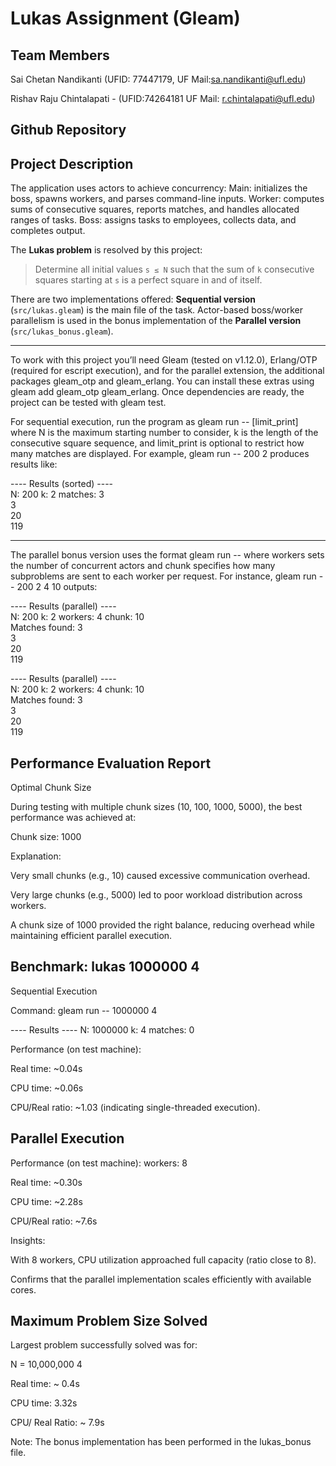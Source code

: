 # Lukas Assignment (Gleam)

## Team Members
Sai Chetan Nandikanti (UFID: 77447179, UF Mail:sa.nandikanti@ufl.edu)

Rishav Raju Chintalapati - (UFID:74264181 UF Mail:  r.chintalapati@ufl.edu)
 
## Github Repository


## Project Description

The application uses actors to achieve concurrency:
Main: initializes the boss, spawns workers, and parses command-line inputs.
Worker: computes sums of consecutive squares, reports matches, and handles allocated ranges of tasks.
Boss: assigns tasks to employees, collects data, and completes output.
 
The **Lukas problem** is resolved by this project:

> Determine all initial values `s ≤ N` such that the sum of `k` consecutive squares starting at `s` is a perfect square in and of itself.

There are two implementations offered:
**Sequential version** (`src/lukas.gleam`) is the main file of the task.
Actor-based boss/worker parallelism is used in the bonus implementation of the **Parallel version** (`src/lukas_bonus.gleam`).

---

To work with this project you’ll need Gleam (tested on v1.12.0), Erlang/OTP (required for escript execution), and for the parallel extension, the additional packages gleam_otp and gleam_erlang. You can install these extras using gleam add gleam_otp gleam_erlang. Once dependencies are ready, the project can be tested with gleam test.

For sequential execution, run the program as gleam run -- <N> <k> [limit_print] where N is the maximum starting number to consider, k is the length of the consecutive square sequence, and limit_print is optional to restrict how many matches are displayed. For example, gleam run -- 200 2 produces results like:

---- Results (sorted) ----  
N: 200  k: 2  matches: 3  
3  
20  
119

---
The parallel bonus version uses the format gleam run -- <N> <k> <workers> <chunk> where workers sets the number of concurrent actors and chunk specifies how many subproblems are sent to each worker per request. For instance, gleam run -- 200 2 4 10 outputs:

---- Results (parallel) ----  
N: 200  k: 2  workers: 4  chunk: 10  
Matches found: 3  
3  
20  
119  

---- Results (parallel) ----  
N: 200  k: 2  workers: 4  chunk: 10  
Matches found: 3  
3  
20  
119  

## Performance Evaluation Report

Optimal Chunk Size

During testing with multiple chunk sizes (10, 100, 1000, 5000), the best performance was achieved at:

Chunk size: 1000

Explanation:

Very small chunks (e.g., 10) caused excessive communication overhead.

Very large chunks (e.g., 5000) led to poor workload distribution across workers.

A chunk size of 1000 provided the right balance, reducing overhead while maintaining efficient parallel execution.

## Benchmark: lukas 1000000 4

Sequential Execution

Command: gleam run -- 1000000 4

---- Results ----
N: 1000000  k: 4  matches: 0

Performance (on test machine):

Real time: ~0.04s

CPU time: ~0.06s

CPU/Real ratio: ~1.03 (indicating single-threaded execution).

## Parallel Execution

Performance (on test machine):
workers: 8

Real time: ~0.30s

CPU time: ~2.28s

CPU/Real ratio: ~7.6s

Insights:

With 8 workers, CPU utilization approached full capacity (ratio close to 8).

Confirms that the parallel implementation scales efficiently with available cores.

## Maximum Problem Size Solved

Largest problem successfully solved was for:

N = 10,000,000 4

Real time: ~ 0.4s

CPU time: 3.32s

CPU/ Real Ratio: ~ 7.9s

Note: 
The bonus implementation has been performed in the lukas_bonus file.


